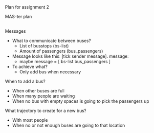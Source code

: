 Plan for assignment 2 

MAS-ter plan
<br><br>

Messages
* What to communicate between buses?
  * List of busstops (bs-list)
  * Amount of passengers (bus_passengers)
* Message looks like this: [tick sender message]. message:
  *  maybe message = [ bs-list bus_passengers ]
* To achieve what?
  * Only add bus when necessary
  
When to add a bus?
* When other buses are full
* When many people are waiting
* When no bus with empty spaces is going to pick the passengers up

What trajectory to create for a new bus?
* With most people
* When no or not enough buses are going to that location


